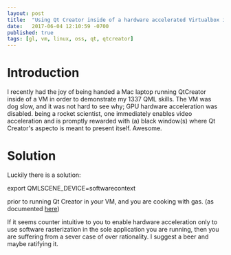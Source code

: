 ```yaml
---
layout: post
title:  "Using Qt Creator inside of a hardware accelerated Virtualbox image"
date:   2017-06-04 12:10:59 -0700
published: true
tags: [gl, vm, linux, oss, qt, qtcreator]
---
```


# Introduction

I recently had the joy of being handed a Mac laptop running QtCreator inside of a VM in order to demonstrate my 1337 QML skills. The VM was dog slow, and it was not hard to see why; GPU hardware acceleration was disabled. being a rocket scientist, one immediately enables video acceleration and is promptly rewarded with (a) black window(s) where Qt Creator's aspecto is meant to present itself. Awesome.

# Solution

Luckily there is a solution:

export QMLSCENE_DEVICE=softwarecontext

prior to running Qt Creator in your VM, and you are cooking with gas. (as documented [here](http://doc.qt.io/QtQuick2DRenderer/))

If it seems counter intuitive to you to enable hardware acceleration only to use software rasterization in the sole application you are running, then you are suffering from a sever case of over rationality. I suggest a beer and maybe ratifying it.
